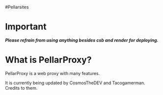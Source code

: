 

#Pellarsites

# Important 
***Please refrain from using anything besides csb and render for deploying.***

# What is PellarProxy? 

PellarProxy is a web proxy with many features.

It is currently being updated by CosmosTheDEV and Tacogamerman. Credits to them.
